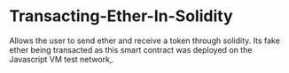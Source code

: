 # Transacting-Ether-In-Solidity
Allows the user to send ether and receive a token through solidity. Its fake ether being transacted as this smart contract was deployed on the Javascript VM test network,.
